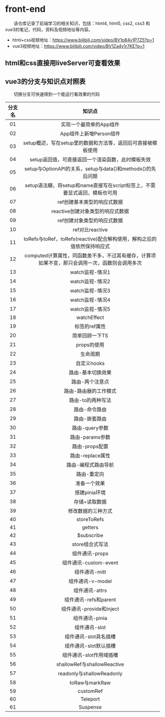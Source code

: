 # front-end

&emsp;&emsp;该仓库记录了前端学习的相关知识，包括：html4, html5, css2, css3 和 vue3的笔记，代码，资料及视频地址等内容。

- html+css视频地址：https://www.bilibili.com/video/BV1p84y1P7Z5?p=1
- vue3视频地址：https://www.bilibili.com/video/BV1Za4y1r7KE?p=1

## html和css直接用liveServer可查看效果

## vue3的分支与知识点对照表

&emsp;&emsp;切换分支可快速得到一个能运行看效果的代码

| 分支名    |    知识点                    |
| :----:   | :-----------:               |
|   01     | 实现一个最简单的App组件         |
|   02     | App组件上新增Person组件        |
|   03     | setup概述，写在setup里的数据和方法等，返回后可直接被模板使用 |
|   04     | setup返回值，可直接返回一个渲染函数，此时模板失效                  |
|   05     | setup与OptionAPI的关系，setup与data()和methods()的先后问题 |
|   06     | setup语法糖，将setup和name直接写在script标签上，不需要显式返回，模板也可用 |
|   07     | ref创建基本类型的响应式数据      | 
|   08     | reactive创建对象类型的响应式数据 |
|   09     | ref创建对象类型的响应式数据      |
|   10     | ref对比reactive               |
|   11     | toRefs与toRef，toRefs(reactive)配合解构使用，解构之后的值依然保持响应式 |
|   12     | computed计算属性，同函数差不多，不过其有缓存，计算项如果不变，那只会调用一次，函数则会调用多次 |
|   13     | watch监视-情况1               |
|   14     | watch监视-情况2               |
|   15     | watch监视-情况3               |
|   16     | watch监视-情况4               |
|   17     | watch监视-情况5               |
|   18     | watchEffect                  |
|   19     | 标签的ref属性                 |
|   20     | 简单回顾一下TS                |
|   21     | props的使用                   |
|   22     | 生命周期                      |
|   23     | 自定义hooks                  |
|   24     | 路由-基本切换效果              |
|   25     | 路由-两个注意点                |
|   26     | 路由-路由器的工作模式           |
|   27     | 路由-to的两种写法              |
|   28     | 路由-命令路由                  |
|   29     | 路由-嵌套路由                  |
|   30     | 路由-query参数                |
|   31     | 路由-params参数               |
|   32     | 路由-props配置                |
|   33     | 路由-replace属性              |
|   34     | 路由-编程式路由导航             |
|   35     | 路由-重定向                   |
|   36     | 准备一个效果                   |
|   37     | 搭建pinia环境                 |
|   38     | 存储+读取数据                  |
|   39     | 修改数据的三种方式              |
|   40     | storeToRefs                  |
|   41     | getters                      |
|   42     | $subscribe                   |
|   43     | store组合式写法                |
|   44     | 组件通讯-props                |
|   45     | 组件通讯-custom-event         |
|   46     | 组件通讯-mitt                 |
|   47     | 组件通讯-v-model              |
|   48     | 组件通讯-attrs                |
|   49     | 组件通讯-refs和parent         |
|   50     | 组件通讯-provide和inject      |
|   51     | 组件通讯-pinia                |
|   52     | 组件通讯-slot                 |
|   53     | 组件通讯-slot具名插槽          |
|   54     | 组件通讯-slot默认插槽          |
|   55     | 组件通讯-slot作用域插槽        |
|   56     | shallowRef与shallowReactive |
|   57     | readonly与shallowReadonly   |
|   58     | toRaw与markRaw              |
|   59     | customRef                   |
|   60     | Teleport                    |
|   61     | Suspense                    |
